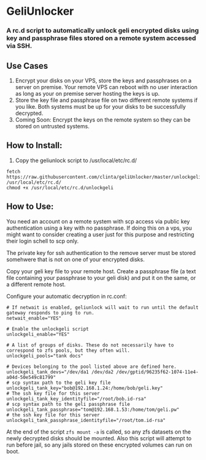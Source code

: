 # GeliUnlocker

### A rc.d script to automatically unlock geli encrypted disks using key and passphrase files stored on a remote system accessed via SSH.

## Use Cases


1. Encrypt your disks on your VPS, store the keys and passphrases on a server on premise. Your remote VPS can reboot with no user interaction as long as your on premise server hosting the keys is up.
2. Store the key file and passphrase file on two different remote systems if you like. Both systems must be up for your disks to be successfully decrypted.
3. Coming Soon: Encrypt the keys on the remote system so they can be stored on untrusted systems.

## How to Install:

1. Copy the geliunlock script to /usr/local/etc/rc.d/
```
fetch https://raw.githubusercontent.com/clinta/geliUnlocker/master/unlockgeli /usr/local/etc/rc.d/
chmod +x /usr/local/etc/rc.d/unlockgeli
```

## How to Use:

You need an account on a remote system with scp access via public key authentication using a key with no passphrase. If doing this on a vps, you might want to consider creating a user just for this purpose and restricting their login schell to scp only.

The private key for ssh authentication to the remove server must be stored somehwere that is not on one of your encrypted disks.

Copy your geli key file to your remote host. Create a passphrase file (a text file containing your passphrase to your geli disk) and put it on the same, or a different remote host.

Configure your automatic decryption in rc.conf:
```
# If netwait is enabled, geliunlock will wait to run until the default gateway responds to ping to run.
netwait_enable="YES"

# Enable the unlockgeli script
unlockgeli_enable="YES"

# A list of groups of disks. These do not necessarily have to correspond to zfs pools, but they often will.
unlockgeli_pools="tank docs"

# Devices belonging to the pool listed above are defined here.
unlockgeli_tank_devs="/dev/da1 /dev/da2 /dev/gptid/96235f62-1074-11e4-a04d-50e549c81799"
# scp syntax path to the geli key file
unlockgeli_tank_key="bob@192.168.1.24:/home/bob/geli.key"
# The ssh key file for this server
unlockgeli_tank_key_identityfile="/root/bob.id-rsa"
# scp syntax path to the geli passphrase file
unlockgeli_tank_passphrase="tom@192.168.1.53:/home/tom/geli.pw"
# the ssh key file for this server
unlockgeli_tank_passphrase_identityfile="/root/tom.id-rsa"

```

At the end of the script `zfs mount -a` is called, so any zfs datasets on the newly decrypted disks should be mounted. Also this script will attempt to run before jail, so any jails stored on these encrypted volumes can run on boot.
